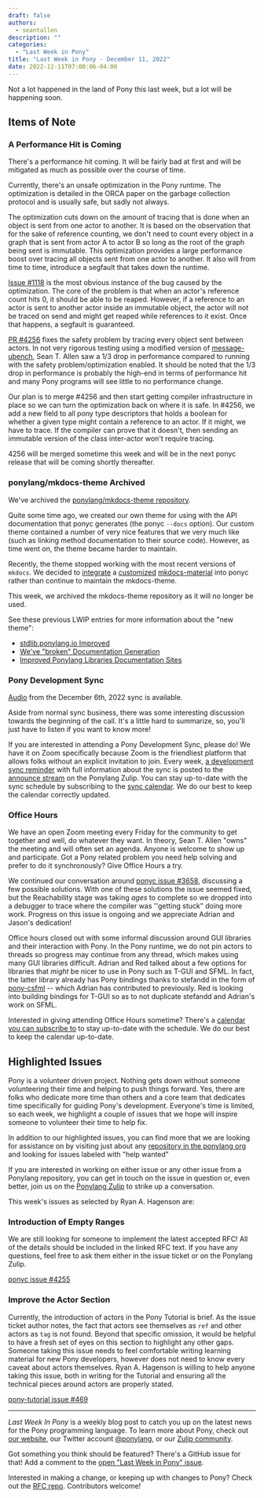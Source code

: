 ```yaml
---
draft: false
authors:
  - seantallen
description: ""
categories:
  - "Last Week in Pony"
title: "Last Week in Pony - December 11, 2022"
date: 2022-12-11T07:00:06-04:00
---
```


Not a lot happened in the land of Pony this last week, but a lot will be happening soon.

<!-- more -->

## Items of Note

### A Performance Hit is Coming

There's a performance hit coming. It will be fairly bad at first and will be mitigated as much as possible over the course of time.

Currently, there's an unsafe optimization in the Pony runtime. The optimization is detailed in the ORCA paper on the garbage collection protocol and is usually safe, but sadly not always.

The optimization cuts down on the amount of tracing that is done when an object is sent from one actor to another. It is based on the observation that for the sake of reference counting, we don't need to count every object in a graph that is sent from actor A to actor B so long as the root of the graph being sent is immutable. This optimization provides a large performance boost over tracing all objects sent from one actor to another. It also will from time to time, introduce a segfault that takes down the runtime.

[Issue #1118](https://github.com/ponylang/ponyc/issues/1118) is the most obvious instance of the bug caused by the optimization. The core of the problem is that when an actor's reference count hits 0, it should be able to be reaped. However, if a reference to an actor is sent to another actor inside an immutable object, the actor will not be traced on send and might get reaped while references to it exist. Once that happens, a segfault is guaranteed.

[PR #4256](https://github.com/ponylang/ponyc/pull/4256) fixes the safety problem by tracing every object sent between actors. In not very rigorous testing using a modified version of [message-ubench](https://github.com/ponylang/ponyc/tree/main/examples/message-ubench), Sean T. Allen saw a 1/3 drop in performance compared to running with the safety problem/optimization enabled. It should be noted that the 1/3 drop in performance is probably the high-end in terms of performance hit and many Pony programs will see little to no performance change.

Our plan is to merge #4256 and then start getting compiler infrastructure in place so we can turn the optimization back on where it is safe. In #4256, we add a new field to all pony type descriptors that holds a boolean for whether a given type might contain a reference to an actor. If it might, we have to trace. If the compiler can prove that it doesn't, then sending an immutable version of the class inter-actor won't require tracing.

4256 will be merged sometime this week and will be in the next ponyc release that will be coming shortly thereafter.

### ponylang/mkdocs-theme Archived

We've archived the [ponylang/mkdocs-theme repository](https://github.com/ponylang/mkdocs-theme/).

Quite some time ago, we created our own theme for using with the API documentation that ponyc generates (the ponyc `--docs` option). Our custom theme contained a number of very nice features that we very much like (such as linking method documentation to their source code). However, as time went on, the theme became harder to maintain.

Recently, the theme stopped working with the most recent versions of `mkdocs`. We decided to [integrate](https://github.com/ponylang/ponyc/commit/a52451b1fa00b1c7e529113fbb9852827578a648) a [customized](https://squidfunk.github.io/mkdocs-material/customization/) [mkdocs-material](https://squidfunk.github.io/mkdocs-material/) into ponyc rather than continue to maintain the mkdocs-theme.

This week, we archived the mkdocs-theme repository as it will no longer be used.

See these previous LWIP entries for more information about the "new theme":

- [stdlib.ponylang.io Improved](https://www.ponylang.io/blog/2022/11/last-week-in-pony---november-13-2022/#stdlib-ponylang-io-improved)
- [We've "broken" Documentation Generation](https://www.ponylang.io/blog/2022/11/last-week-in-pony---november-13-2022/#we-ve-broken-documentation-generation)
- [Improved Ponylang Libraries Documentation Sites](https://www.ponylang.io/blog/2022/11/last-week-in-pony---november-20-2022/#improved-ponylang-libraries-documentation-sites)

### Pony Development Sync

[Audio](https://sync-recordings.ponylang.io/r/2022_12_06.m4a) from the December 6th, 2022 sync is available.

Aside from normal sync business, there was some interesting discussion towards the beginning of the call. It's a little hard to summarize, so, you'll just have to listen if you want to know more!

If you are interested in attending a Pony Development Sync, please do! We have it on Zoom specifically because Zoom is the friendliest platform that allows folks without an explicit invitation to join. Every week, [a development sync reminder](https://ponylang.zulipchat.com/#narrow/stream/189932-announce/topic/Sync.20Reminder) with full information about the sync is posted to the [announce stream](https://ponylang.zulipchat.com/#narrow/stream/189932-announce) on the Ponylang Zulip. You can stay up-to-date with the sync schedule by subscribing to the [sync calendar](https://calendar.google.com/calendar/ical/59jcru6f50mrpqbm7em4iclnkk%40group.calendar.google.com/public/basic.ics). We do our best to keep the calendar correctly updated.

### Office Hours

We have an open Zoom meeting every Friday for the community to get together and well, do whatever they want. In theory, Sean T. Allen "owns" the meeting and will often set an agenda. Anyone is welcome to show up and participate. Got a Pony related problem you need help solving and prefer to do it synchronously? Give Office Hours a try.

We continued our conversation around [ponyc issue #3658](https://github.com/ponylang/ponyc/issues/3658), discussing a few possible solutions. With one of these solutions the issue seemed fixed, but the Reachability stage was taking *ages* to complete so we dropped into a debugger to trace where the compiler was ''getting stuck" doing more work. Progress on this issue is ongoing and we appreciate Adrian and Jason's dedication!

Office hours closed out with some informal discussion around GUI libraries and their interaction with Pony. In the Pony runtime, we do not pin actors to threads so progress may continue from any thread, which makes using many GUI libraries difficult. Adrian and Red talked about a few options for libraries that _might_ be nicer to use in Pony such as T-GUI and SFML. In fact, the latter library already has Pony bindings thanks to stefandd in the form of [pony-csfml](https://github.com/stefandd/pony-csfml) -- which Adrian has contributed to previously. Red is looking into building bindings for T-GUI so as to not duplicate stefandd and Adrian's work on SFML.

Interested in giving attending Office Hours sometime? There's a [calendar you can subscribe to](https://calendar.google.com/calendar/ical/4465e68ae24131ae00461a40893f2637a2c9ac510e311a44ff78680e2f183ce3%40group.calendar.google.com/public/basic.ics) to stay up-to-date with the schedule. We do our best to keep the calendar up-to-date.

## Highlighted Issues

Pony is a volunteer driven project. Nothing gets down without someone volunteering their time and helping to push things forward. Yes, there are folks who dedicate more time than others and a core team that dedicates time specifically for guiding Pony's development. Everyone's time is limited, so each week, we highlight a couple of issues that we hope will inspire someone to volunteer their time to help fix.

In addition to our highlighted issues, you can find more that we are looking for assistance on by visiting just about any [repository in the ponylang org](https://github.com/ponylang/) and looking for issues labeled with "help wanted"

If you are interested in working on either issue or any other issue from a Ponylang repository, you can get in touch on the issue in question or, even better, join us on the [Ponylang Zulip](https://ponylang.zulipchat.com/) to strike up a conversation.

This week's issues as selected by Ryan A. Hagenson are:

### Introduction of Empty Ranges

We are still looking for someone to implement the latest accepted RFC! All of the details should be included in the linked RFC text. If you have any questions, feel free to ask them either in the issue ticket or on the Ponylang Zulip.

[ponyc issue #4255](https://github.com/ponylang/ponyc/issues/4255)

### Improve the Actor Section

Currently, the introduction of actors in the Pony Tutorial is brief. As the issue ticket author notes, the fact that actors see themselves as `ref` and other actors as `tag` is not found. Beyond that specific omission, it would be helpful to have a fresh set of eyes on this section to highlight any other gaps. Someone taking this issue needs to feel comfortable writing learning material for new Pony developers, however does not need to know every caveat about actors themselves. Ryan A. Hagenson is willing to help anyone taking this issue, both in writing for the Tutorial and ensuring all the technical pieces around actors are properly stated.

[pony-tutorial issue #469](https://github.com/ponylang/pony-tutorial/issues/469)

---

_Last Week In Pony_ is a weekly blog post to catch you up on the latest news for the Pony programming language. To learn more about Pony, check out [our website](https://ponylang.io), our Twitter account [@ponylang](https://twitter.com/ponylang), or our [Zulip community](https://ponylang.zulipchat.com).

Got something you think should be featured? There's a GitHub issue for that! Add a comment to the [open "Last Week in Pony" issue](https://github.com/ponylang/ponylang.github.io/issues?q=is%3Aissue+is%3Aopen+label%3Alast-week-in-pony).

Interested in making a change, or keeping up with changes to Pony? Check out the [RFC repo](https://github.com/ponylang/rfcs). Contributors welcome!
